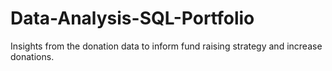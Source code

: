 # Data-Analysis-SQL-Portfolio
Insights from the donation data to inform fund raising strategy and increase donations.
